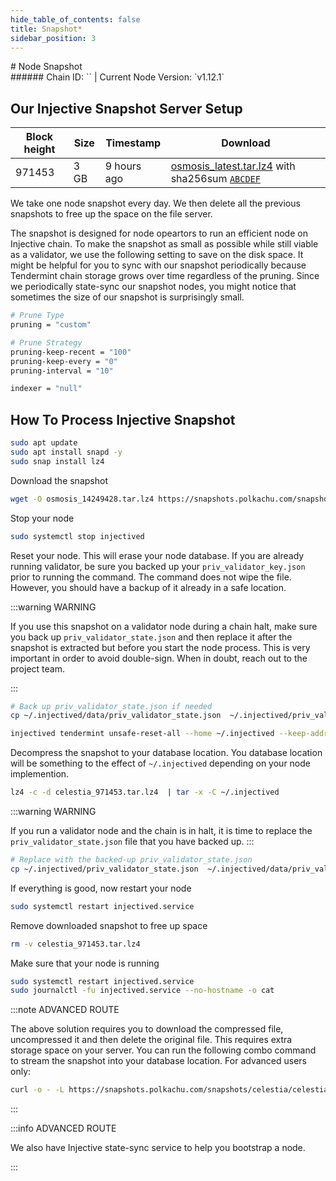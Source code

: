 ```yaml
---
hide_table_of_contents: false
title: Snapshot*
sidebar_position: 3
---
```


<div class="h1-with-icon icon-injective">
# Node Snapshot
</div>
###### Chain ID: `` | Current Node Version: `v1.12.1`

## Our Injective Snapshot Server Setup

| Block height | Size | Timestamp | Download                                                                                         |
|--------------|------|-----------|--------------------------------------------------------------------------------------------------|
| 971453       | 3 GB |9 hours ago| [osmosis_latest.tar.lz4](https://google.com) with sha256sum [`ABCDEF`](https://google.com)       |


We take one node snapshot every day. We then delete all the previous snapshots to free up the space on the file server.

The snapshot is designed for node opeartors to run an efficient node on Injective chain. To make the snapshot as small as possible while still viable as a validator, we use the following setting to save on the disk space. It might be helpful for you to sync with our snapshot periodically because Tendermint chain storage grows over time regardless of the pruning. Since we periodically state-sync our snapshot nodes, you might notice that sometimes the size of our snapshot is surprisingly small.

```bash title="app.toml"
# Prune Type
pruning = "custom"

# Prune Strategy
pruning-keep-recent = "100"
pruning-keep-every = "0"
pruning-interval = "10"
```

```bash title="config.toml"
indexer = "null"
```

## How To Process Injective Snapshot
```bash
sudo apt update
sudo apt install snapd -y
sudo snap install lz4
```
Download the snapshot
```bash
wget -O osmosis_14249428.tar.lz4 https://snapshots.polkachu.com/snapshots/osmosis/osmosis_14249428.tar.lz4 --inet4-only
```
Stop your node
```bash
sudo systemctl stop injectived
```
Reset your node. This will erase your node database. If you are already running validator, be sure you backed up your `priv_validator_key.json` prior to running the command. The command does not wipe the file. However, you should have a backup of it already in a safe location.

:::warning WARNING

If you use this snapshot on a validator node during a chain halt, make sure you back up `priv_validator_state.json` and then replace it after the snapshot is extracted but before you start the node process. This is very important in order to avoid double-sign. When in doubt, reach out to the project team.

:::

```bash
# Back up priv_validator_state.json if needed
cp ~/.injectived/data/priv_validator_state.json  ~/.injectived/priv_validator_state.json

injectived tendermint unsafe-reset-all --home ~/.injectived --keep-addr-book
```

Decompress the snapshot to your database location. You database location will be something to the effect of `~/.injectived` depending on your node implemention.

```bash
lz4 -c -d celestia_971453.tar.lz4  | tar -x -C ~/.injectived
```

:::warning WARNING

If you run a validator node and the chain is in halt, it is time to replace the `priv_validator_state.json` file that you have backed up.
:::

```bash
# Replace with the backed-up priv_validator_state.json
cp ~/.injectived/priv_validator_state.json  ~/.injectived/data/priv_validator_state.json
```

If everything is good, now restart your node

```bash
sudo systemctl restart injectived.service
```

Remove downloaded snapshot to free up space

```bash
rm -v celestia_971453.tar.lz4
```

Make sure that your node is running

```bash
sudo systemctl restart injectived.service
sudo journalctl -fu injectived.service --no-hostname -o cat
```

:::note ADVANCED ROUTE

The above solution requires you to download the compressed file, uncompressed it and then delete the original file. This requires extra storage space on your server. You can run the following combo command to stream the snapshot into your database location. For advanced users only:
```bash
curl -o - -L https://snapshots.polkachu.com/snapshots/celestia/celestia_971453.tar.lz4 | lz4 -c -d - | tar -x -C ~/.injectived
```

:::


:::info ADVANCED ROUTE

We also have Injective state-sync service to help you bootstrap a node.

:::